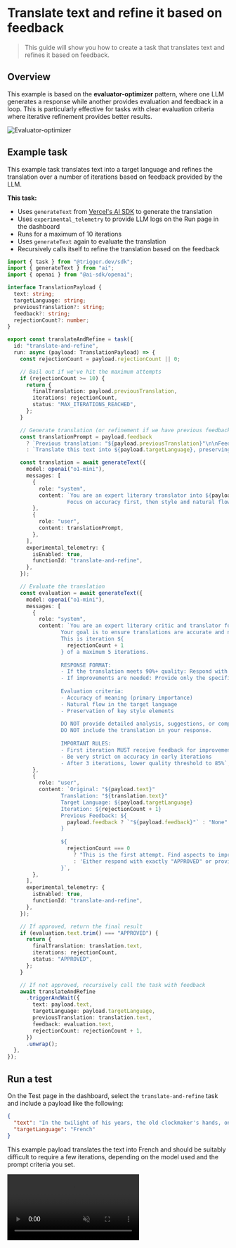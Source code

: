 # Translate text and refine it based on feedback

> This guide will show you how to create a task that translates text and refines it based on feedback.

## Overview

This example is based on the **evaluator-optimizer** pattern, where one LLM generates a response while another provides evaluation and feedback in a loop. This is particularly effective for tasks with clear evaluation criteria where iterative refinement provides better results.

![Evaluator-optimizer](https://mintlify.s3.us-west-1.amazonaws.com/trigger/guides/ai-agents/evaluator-optimizer.png)

## Example task

This example task translates text into a target language and refines the translation over a number of iterations based on feedback provided by the LLM.

**This task:**

* Uses `generateText` from [Vercel's AI SDK](https://sdk.vercel.ai/docs/introduction) to generate the translation
* Uses `experimental_telemetry` to provide LLM logs on the Run page in the dashboard
* Runs for a maximum of 10 iterations
* Uses `generateText` again to evaluate the translation
* Recursively calls itself to refine the translation based on the feedback

```typescript
import { task } from "@trigger.dev/sdk";
import { generateText } from "ai";
import { openai } from "@ai-sdk/openai";

interface TranslationPayload {
  text: string;
  targetLanguage: string;
  previousTranslation?: string;
  feedback?: string;
  rejectionCount?: number;
}

export const translateAndRefine = task({
  id: "translate-and-refine",
  run: async (payload: TranslationPayload) => {
    const rejectionCount = payload.rejectionCount || 0;

    // Bail out if we've hit the maximum attempts
    if (rejectionCount >= 10) {
      return {
        finalTranslation: payload.previousTranslation,
        iterations: rejectionCount,
        status: "MAX_ITERATIONS_REACHED",
      };
    }

    // Generate translation (or refinement if we have previous feedback)
    const translationPrompt = payload.feedback
      ? `Previous translation: "${payload.previousTranslation}"\n\nFeedback received: "${payload.feedback}"\n\nPlease provide an improved translation addressing this feedback.`
      : `Translate this text into ${payload.targetLanguage}, preserving style and meaning: "${payload.text}"`;

    const translation = await generateText({
      model: openai("o1-mini"),
      messages: [
        {
          role: "system",
          content: `You are an expert literary translator into ${payload.targetLanguage}.
                   Focus on accuracy first, then style and natural flow.`,
        },
        {
          role: "user",
          content: translationPrompt,
        },
      ],
      experimental_telemetry: {
        isEnabled: true,
        functionId: "translate-and-refine",
      },
    });

    // Evaluate the translation
    const evaluation = await generateText({
      model: openai("o1-mini"),
      messages: [
        {
          role: "system",
          content: `You are an expert literary critic and translator focused on practical, high-quality translations.
                 Your goal is to ensure translations are accurate and natural, but not necessarily perfect.
                 This is iteration ${
                   rejectionCount + 1
                 } of a maximum 5 iterations.
                 
                 RESPONSE FORMAT:
                 - If the translation meets 90%+ quality: Respond with exactly "APPROVED" (nothing else)
                 - If improvements are needed: Provide only the specific issues that must be fixed
                 
                 Evaluation criteria:
                 - Accuracy of meaning (primary importance)
                 - Natural flow in the target language
                 - Preservation of key style elements
                 
                 DO NOT provide detailed analysis, suggestions, or compliments.
                 DO NOT include the translation in your response.
                 
                 IMPORTANT RULES:
                 - First iteration MUST receive feedback for improvement
                 - Be very strict on accuracy in early iterations
                 - After 3 iterations, lower quality threshold to 85%`,
        },
        {
          role: "user",
          content: `Original: "${payload.text}"
                 Translation: "${translation.text}"
                 Target Language: ${payload.targetLanguage}
                 Iteration: ${rejectionCount + 1}
                 Previous Feedback: ${
                   payload.feedback ? `"${payload.feedback}"` : "None"
                 }
                 
                 ${
                   rejectionCount === 0
                     ? "This is the first attempt. Find aspects to improve."
                     : 'Either respond with exactly "APPROVED" or provide only critical issues that must be fixed.'
                 }`,
        },
      ],
      experimental_telemetry: {
        isEnabled: true,
        functionId: "translate-and-refine",
      },
    });

    // If approved, return the final result
    if (evaluation.text.trim() === "APPROVED") {
      return {
        finalTranslation: translation.text,
        iterations: rejectionCount,
        status: "APPROVED",
      };
    }

    // If not approved, recursively call the task with feedback
    await translateAndRefine
      .triggerAndWait({
        text: payload.text,
        targetLanguage: payload.targetLanguage,
        previousTranslation: translation.text,
        feedback: evaluation.text,
        rejectionCount: rejectionCount + 1,
      })
      .unwrap();
  },
});
```

## Run a test

On the Test page in the dashboard, select the `translate-and-refine` task and include a payload like the following:

```json
{
  "text": "In the twilight of his years, the old clockmaker's hands, once steady as the timepieces he crafted, now trembled like autumn leaves in the wind.",
  "targetLanguage": "French"
}
```

This example payload translates the text into French and should be suitably difficult to require a few iterations, depending on the model used and the prompt criteria you set.

<video src="https://content.trigger.dev/agent-evaluator-optimizer.mp4" controls muted autoPlay loop />
